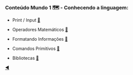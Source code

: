 ### Conteúdo Mundo 1 :world_map: - Conhecendo a linguagem:

* Print / Input [:link:](https://github.com/duartecgustavo/Python-Progress/blob/master/conteudo/mundo%201/1-print-input.md)

* Operadores Matemáticos [:link:](https://github.com/duartecgustavo/Python-Progress/blob/master/conteudo/mundo%201/1.1-operadores.md)

* Formatando Informações [:link:](https://github.com/duartecgustavo/Python-Progress/blob/master/conteudo/mundo%201/1.2-format-infos.md)

* Comandos Primitivos [:link:](https://github.com/duartecgustavo/Python-Progress/blob/master/conteudo/mundo%201/1.3-comandos-primitivos.md)

* Bibliotecas [:link:](https://github.com/duartecgustavo/Python-Progress/blob/master/conteudo/mundo%201/1.4-bibliotecas.md)

[:arrow_backward:](https://github.com/duartecgustavo/Python-Progress)
